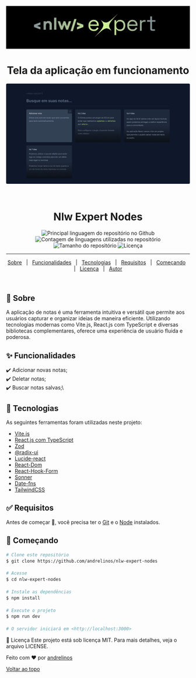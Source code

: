 <div align="center" id="top">
  <img src="./.github/cover-nlw-expert.jpg" alt="Nlw Expert Nodes" />
  <h1>Tela da aplicação em funcionamento</h1>
  <img src="./.github/screen.png" alt="Nlw Expert Nodes" />

  &#xa0;

</div>

<h1 align="center">Nlw Expert Nodes</h1>

<p align="center">
  <img alt="Principal linguagem do repositório no Github" src="https://img.shields.io/github/languages/top/andrelinos/nlw-expert-nodes?color=56BEB8">

  <img alt="Contagem de linguagens utilizadas no repositório" src="https://img.shields.io/github/languages/count/andrelinos/nlw-expert-nodes?color=56BEB8">

  <img alt="Tamanho do repositório" src="https://img.shields.io/github/repo-size/andrelinos/nlw-expert-nodes?color=56BEB8">

  <img alt="Licença" src="https://img.shields.io/github/license/andrelinos/nlw-expert-nodes?color=56BEB8">

</p>

<hr>

<p align="center">
  <a href="#dart-about">Sobre</a> &#xa0; | &#xa0;
  <a href="#sparkles-features">Funcionalidades</a> &#xa0; | &#xa0;
  <a href="#rocket-technologies">Tecnologias</a> &#xa0; | &#xa0;
  <a href="#white_check_mark-requirements">Requisitos</a> &#xa0; | &#xa0;
  <a href="#checkered_flag-starting">Começando</a> &#xa0; | &#xa0;
  <a href="#memo-license">Licença</a> &#xa0; | &#xa0;
  <a href="https://github.com/andrelinos" target="_blank">Autor</a>
</p>

<br>

## :dart: Sobre ##

A aplicação de notas é uma ferramenta intuitiva e versátil que permite aos usuários capturar e organizar ideias de maneira eficiente. Utilizando tecnologias modernas como Vite.js, React.js com TypeScript e diversas bibliotecas complementares, oferece uma experiência de usuário fluida e poderosa.

## :sparkles: Funcionalidades ##

:heavy_check_mark: Adicionar novas notas;\
:heavy_check_mark: Deletar notas;\
:heavy_check_mark: Buscar notas salvas;\
<!-- :heavy_check_mark: Editar notas; -->

## :rocket: Tecnologias ##

As seguintes ferramentas foram utilizadas neste projeto:

- [Vite.js](https://vitejs.dev/)
- [React.js com TypeScript](https://pt-br.reactjs.org/)
- [Zod](https://github.com/colinhacks/zod)
- [@radix-ui](https://radix-ui.com/)
- [Lucide-react](https://github.com/lucide-icons/lucide)
- [React-Dom](https://reactjs.org/docs/react-dom.html)
- [React-Hook-Form](https://react-hook-form.com/)
- [Sonner](https://github.com/lukeed/sonner)
- [Date-fns](https://date-fns.org/)
- [TailwindCSS](https://tailwindcss.com/)

## :white_check_mark: Requisitos ##

Antes de começar :checkered_flag:, você precisa ter o [Git](https://git-scm.com) e o [Node](https://nodejs.org/en/) instalados.

## :checkered_flag: Começando ##

```bash
# Clone este repositório
$ git clone https://github.com/andrelinos/nlw-expert-nodes

# Acesse
$ cd nlw-expert-nodes

# Instale as dependências
$ npm install

# Execute o projeto
$ npm run dev

# O servidor iniciará em <http://localhost:3000>
```

:memo: Licença
Este projeto está sob licença MIT. Para mais detalhes, veja o arquivo LICENSE.

Feito com :heart: por <a href="https://github.com/andrelinos" target="_blank">andrelinos</a>

<a href="#top">Voltar ao topo</a>
